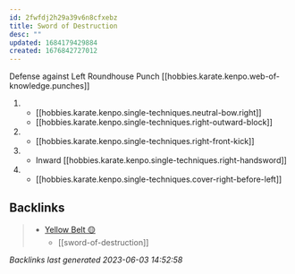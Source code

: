 ```yaml
---
id: 2fwfdj2h29a39v6n8cfxebz
title: Sword of Destruction
desc: ""
updated: 1684179429884
created: 1676842727012
---
```


Defense against Left Roundhouse Punch
[[hobbies.karate.kenpo.web-of-knowledge.punches]]

1.  - [[hobbies.karate.kenpo.single-techniques.neutral-bow.right]]
    - [[hobbies.karate.kenpo.single-techniques.right-outward-block]]
2.  - [[hobbies.karate.kenpo.single-techniques.right-front-kick]]
3.  - Inward [[hobbies.karate.kenpo.single-techniques.right-handsword]]
4.  - [[hobbies.karate.kenpo.single-techniques.cover-right-before-left]]



## Backlinks

> - [Yellow Belt 🟡](..\belts\1-yellow.md)
>   - [[sword-of-destruction]]

_Backlinks last generated 2023-06-03 14:52:58_
